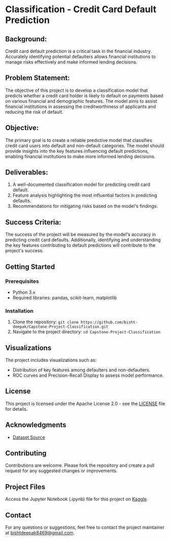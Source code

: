# Classification - Credit Card Default Prediction

## Background:
Credit card default prediction is a critical task in the financial industry. Accurately identifying potential defaulters allows financial institutions to manage risks effectively and make informed lending decisions.

## Problem Statement:
The objective of this project is to develop a classification model that predicts whether a credit card holder is likely to default on payments based on various financial and demographic features. The model aims to assist financial institutions in assessing the creditworthiness of applicants and reducing the risk of default.

## Objective:
The primary goal is to create a reliable predictive model that classifies credit card users into default and non-default categories. The model should provide insights into the key features influencing default predictions, enabling financial institutions to make more informed lending decisions.

## Deliverables:

1. A well-documented classification model for predicting credit card default.
2. Feature analysis highlighting the most influential factors in predicting defaults.
3. Recommendations for mitigating risks based on the model's findings.

## Success Criteria:
The success of the project will be measured by the model's accuracy in predicting credit card defaults. Additionally, identifying and understanding the key features contributing to default predictions will contribute to the project's success.

## Getting Started
### Prerequisites
- Python 3.x
- Required libraries: pandas, scikit-learn, matplotlib

### Installation
1. Clone the repository: `git clone https://github.com/bisht-deepak/Capstone-Project-Classification.git`
2. Navigate to the project directory: `cd Capstone-Project-Classification`

## Visualizations
The project includes visualizations such as:
- Distribution of key features among defaulters and non-defaulters.
- ROC curves and Precision-Recall Display to assess model performance.

## License
This project is licensed under the Apache License 2.0 - see the [LICENSE](LICENSE) file for details.

## Acknowledgments
- [Dataset Source](https://www.kaggle.com/datasets/gauravtopre/credit-card-defaulter-prediction/)

## Contributing
Contributions are welcome. Please fork the repository and create a pull request for any suggested changes or improvements.

## Project Files
Access the Jupyter Notebook (.ipynb) file for this project on [Kaggle](https://www.kaggle.com/code/thethirdchapter/classification-credit-card-default-prediction).

## Contact
For any questions or suggestions, feel free to contact the project maintainer at bishtdeepak8469@gmail.com.

